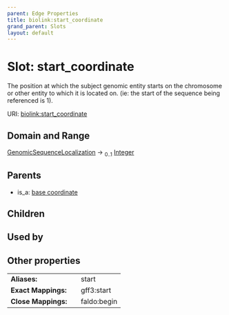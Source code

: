 ```yaml
---
parent: Edge Properties
title: biolink:start_coordinate
grand_parent: Slots
layout: default
---
```


# Slot: start_coordinate


The position at which the subject genomic entity starts on the chromosome or other entity to which it is located on. (ie: the start of the sequence being referenced is 1).

URI: [biolink:start_coordinate](https://w3id.org/biolink/start_coordinate)

## Domain and Range

[GenomicSequenceLocalization](GenomicSequenceLocalization.md) ->  <sub>0..1</sub> [Integer](types/Integer.md)

## Parents

 *  is_a: [base coordinate](base_coordinate.md)

## Children


## Used by


## Other properties

|  |  |  |
| --- | --- | --- |
| **Aliases:** | | start |
| **Exact Mappings:** | | gff3:start |
| **Close Mappings:** | | faldo:begin |

